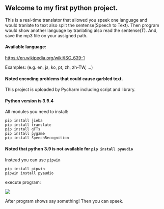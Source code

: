 Welcome to my first python project.
---

This is a real-time translator that allowed you speek one language and would tranlate to text also split the sentense(Speech to Text). Then program would show another language by tranlating also read the sentense(T). And, save the mp3 file on your assigned path.

#### Available language:

https://en.wikipedia.org/wiki/ISO_639-1
		
Examples: (e.g. en, ja, ko, pt, zh, zh-TW, ...)


#### Noted encoding problems that could cause garbled text.

This project is uploaded by Pycharm including script and library.

#### Python version is 3.9.4

All modules you need to install:

	pip install jieba
	pip install translate
	pip install gTTs
	pip install pygame
	pip install SpeechRecognition
	
#### Noted that python 3.9 is not available for `pip install pyaudio`

Instead you can use `pipwin`

	pip install pipwin
	pipwin install pyaudio

execute program:

![](https://i.imgur.com/34sHa6S.png)


After program shows say something! Then you can speek.
